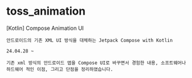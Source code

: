 # toss_animation
[Kotlin] Compose Animation UI
```
안드로이드의 기존 XML UI 방식을 대체하는 Jetpack Compose with Kotlin

24.04.28 ~

기존 xml 방식의 안드로이드 앱을 Compose UI로 바꾸면서 경험한 내용, 소프트웨어나
하드웨어 적인 이점, 그리고 단점을 정리하였습니다.
```

